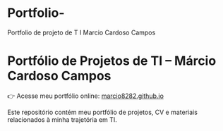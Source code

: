 # Portfolio-
Portfolio de projeto de T I Marcio Cardoso Campos 
# Portfólio de Projetos de TI – Márcio Cardoso Campos  

👉 Acesse meu portfólio online: [marcio8282.github.io](https://marcio8282.github.io/)  

Este repositório contém meu portfólio de projetos, CV e materiais relacionados à minha trajetória em TI.
